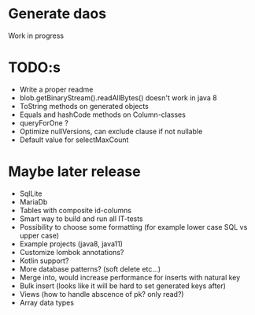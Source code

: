 # Generate daos

 Work in progress

# TODO:s
* Write a proper readme
* blob.getBinaryStream().readAllBytes() doesn't work in java 8
* ToString methods on generated objects
* Equals and hashCode methods on Column-classes
* queryForOne ?
* Optimize nullVersions, can exclude clause if not nullable
* Default value for selectMaxCount

# Maybe later release
* SqlLite
* MariaDb
* Tables with composite id-columns
* Smart way to build and run all IT-tests
* Possibility to choose some formatting (for example lower case SQL vs upper case)
* Example projects (java8, java11)
* Customize lombok annotations?
* Kotlin support?
* More database patterns? (soft delete etc...)
* Merge into, would increase performance for inserts with natural key
* Bulk insert (looks like it will be hard to set generated keys after)
* Views (how to handle abscence of pk? only read?)
* Array data types
